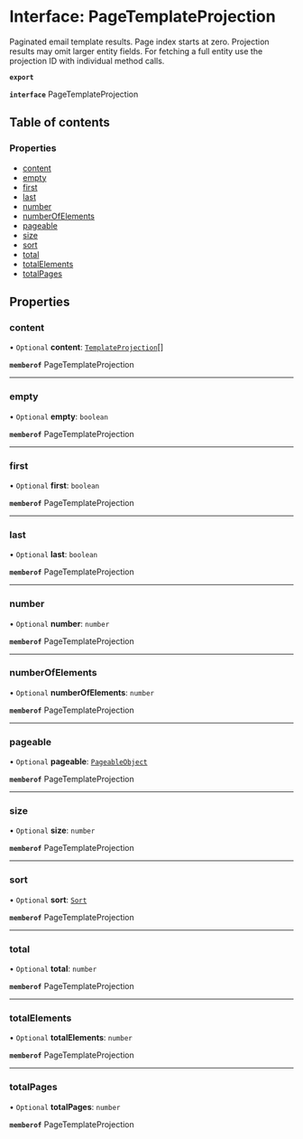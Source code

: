 # Interface: PageTemplateProjection

Paginated email template results. Page index starts at zero. Projection results may omit larger entity fields. For fetching a full entity use the projection ID with individual method calls.

**`export`**

**`interface`** PageTemplateProjection

## Table of contents

### Properties

- [content](PageTemplateProjection.md#content)
- [empty](PageTemplateProjection.md#empty)
- [first](PageTemplateProjection.md#first)
- [last](PageTemplateProjection.md#last)
- [number](PageTemplateProjection.md#number)
- [numberOfElements](PageTemplateProjection.md#numberofelements)
- [pageable](PageTemplateProjection.md#pageable)
- [size](PageTemplateProjection.md#size)
- [sort](PageTemplateProjection.md#sort)
- [total](PageTemplateProjection.md#total)
- [totalElements](PageTemplateProjection.md#totalelements)
- [totalPages](PageTemplateProjection.md#totalpages)

## Properties

### <a id="content" name="content"></a> content

• `Optional` **content**: [`TemplateProjection`](TemplateProjection.md)[]

**`memberof`** PageTemplateProjection

___

### <a id="empty" name="empty"></a> empty

• `Optional` **empty**: `boolean`

**`memberof`** PageTemplateProjection

___

### <a id="first" name="first"></a> first

• `Optional` **first**: `boolean`

**`memberof`** PageTemplateProjection

___

### <a id="last" name="last"></a> last

• `Optional` **last**: `boolean`

**`memberof`** PageTemplateProjection

___

### <a id="number" name="number"></a> number

• `Optional` **number**: `number`

**`memberof`** PageTemplateProjection

___

### <a id="numberofelements" name="numberofelements"></a> numberOfElements

• `Optional` **numberOfElements**: `number`

**`memberof`** PageTemplateProjection

___

### <a id="pageable" name="pageable"></a> pageable

• `Optional` **pageable**: [`PageableObject`](PageableObject.md)

**`memberof`** PageTemplateProjection

___

### <a id="size" name="size"></a> size

• `Optional` **size**: `number`

**`memberof`** PageTemplateProjection

___

### <a id="sort" name="sort"></a> sort

• `Optional` **sort**: [`Sort`](Sort.md)

**`memberof`** PageTemplateProjection

___

### <a id="total" name="total"></a> total

• `Optional` **total**: `number`

**`memberof`** PageTemplateProjection

___

### <a id="totalelements" name="totalelements"></a> totalElements

• `Optional` **totalElements**: `number`

**`memberof`** PageTemplateProjection

___

### <a id="totalpages" name="totalpages"></a> totalPages

• `Optional` **totalPages**: `number`

**`memberof`** PageTemplateProjection
